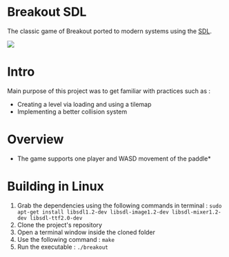 # Breakout SDL
The classic game of Breakout ported to modern systems using the [SDL](https://www.libsdl.org/index.php).

<img src="https://media3.giphy.com/media/U5OubI1BQAO3n87gMk/giphy.gif">

# Intro

Main purpose of this project was to get familiar with practices such as :

* Creating a level via loading and using a tilemap
* Implementing a better collision system

# Overview

* The game supports one player and WASD movement of the paddle*

# Building in Linux

1) Grab the dependencies using the following commands in terminal : 
`sudo apt-get install libsdl1.2-dev libsdl-image1.2-dev libsdl-mixer1.2-dev libsdl-ttf2.0-dev`
2) Clone the project's repository 
3) Open a terminal window inside the cloned folder
4) Use the following command : `make`
5) Run the executable : `./breakout`
